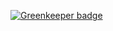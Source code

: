 
[![Greenkeeper badge](https://badges.greenkeeper.io/saikatharryc/awesome_scrapper.svg)](https://greenkeeper.io/)
